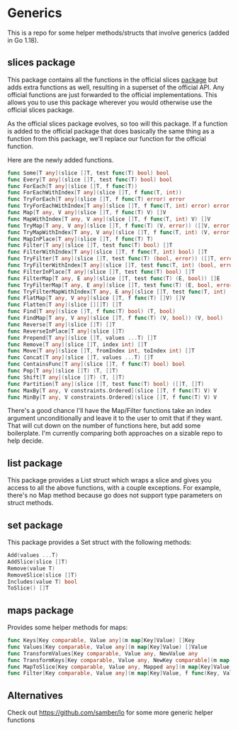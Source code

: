 # Generics

This is a repo for some helper methods/structs that involve generics (added in Go 1.18).

## slices package

This package contains all the functions in the official slices [package](https://pkg.go.dev/golang.org/x/exp/slices#Insert) but adds extra functions as well, resulting in a superset of the official API. Any official functions are just forwarded to the official implementations. This allows you to use this package wherever you would otherwise use the official slices package.

As the official slices package evolves, so too will this package. If a function is added to the official package that does basically the same thing as a function from this package, we'll replace our function for the official function.

Here are the newly added functions.

```go
func Some[T any](slice []T, test func(T) bool) bool
func Every[T any](slice []T, test func(T) bool) bool
func ForEach[T any](slice []T, f func(T))
func ForEachWithIndex[T any](slice []T, f func(T, int))
func TryForEach[T any](slice []T, f func(T) error) error
func TryForEachWithIndex[T any](slice []T, f func(T, int) error) error
func Map[T any, V any](slice []T, f func(T) V) []V
func MapWithIndex[T any, V any](slice []T, f func(T, int) V) []V
func TryMap[T any, V any](slice []T, f func(T) (V, error)) ([]V, error)
func TryMapWithIndex[T any, V any](slice []T, f func(T, int) (V, error)) ([]V, error)
func MapInPlace[T any](slice []T, f func(T) T)
func Filter[T any](slice []T, test func(T) bool) []T
func FilterWithIndex[T any](slice []T, f func(T, int) bool) []T
func TryFilter[T any](slice []T, test func(T) (bool, error)) ([]T, error)
func TryFilterWithIndex[T any](slice []T, test func(T, int) (bool, error)) ([]T, error)
func FilterInPlace[T any](slice []T, test func(T) bool) []T
func FilterMap[T any, E any](slice []T, test func(T) (E, bool)) []E
func TryFilterMap[T any, E any](slice []T, test func(T) (E, bool, error)) ([]E, error)
func TryFilterMapWithIndex[T any, E any](slice []T, test func(T, int) (E, bool, error))
func FlatMap[T any, V any](slice []T, f func(T) []V) []V
func Flatten[T any](slice [][]T) []T
func Find[T any](slice []T, f func(T) bool) (T, bool)
func FindMap[T any, V any](slice []T, f func(T) (V, bool)) (V, bool)
func Reverse[T any](slice []T) []T
func ReverseInPlace[T any](slice []T)
func Prepend[T any](slice []T, values ...T) []T
func Remove[T any](slice []T, index int) []T
func Move[T any](slice []T, fromIndex int, toIndex int) []T
func Concat[T any](slice []T, values ...T) []T
func ContainsFunc[T any](slice []T, f func(T) bool) bool
func Pop[T any](slice []T) (T, []T)
func Shift[T any](slice []T) (T, []T)
func Partition[T any](slice []T, test func(T) bool) ([]T, []T)
func MaxBy[T any, V constraints.Ordered](slice []T, f func(T) V) V
func MinBy[T any, V constraints.Ordered](slice []T, f func(T) V) V
```

There's a good chance I'll have the Map/Filter functions take an index argument unconditionally and leave it to the user to omit that if they want. That will cut down on the number of functions here, but add some boilerplate. I'm currently comparing both approaches on a sizable repo to help decide.

## list package

This package provides a List struct which wraps a slice and gives you access to all the above functions, with a couple exceptions. For example, there's no Map method because go does not support type parameters on struct methods.

## set package

This package provides a Set struct with the following methods:

```go
Add(values ...T)
AddSlice(slice []T)
Remove(value T)
RemoveSlice(slice []T)
Includes(value T) bool
ToSlice() []T
```

## maps package

Provides some helper methods for maps:

```go
func Keys[Key comparable, Value any](m map[Key]Value) []Key
func Values[Key comparable, Value any](m map[Key]Value) []Value
func TransformValues[Key comparable, Value any, NewValue any
func TransformKeys[Key comparable, Value any, NewKey comparable](m map[Key]Value, fn func(Key) NewKey) map[NewKey]Value
func MapToSlice[Key comparable, Value any, Mapped any](m map[Key]Value, f func(Key, Value) Mapped) []Mapped
func Filter[Key comparable, Value any](m map[Key]Value, f func(Key, Value) bool) map[Key]Value
```

## Alternatives

Check out https://github.com/samber/lo for some more generic helper functions
